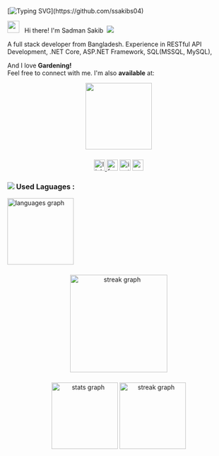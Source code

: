 [![Typing SVG](https://readme-typing-svg.herokuapp.com?font=Poppins&color=929292&size=50&center=true&vCenter=true&width=1000&height=150&lines=Welcome+to+my+GitHub+Profile!)](https://github.com/ssakibs04)


 <img src="assets/img/wave.gif"  width="27" height="27"> &nbsp; Hi there! I'm Sadman Sakib&nbsp; ![](https://komarev.com/ghpvc/?username=ssakibs04&label=PROFILE+VIEWS&color=blueviolet)

A full stack developer from Bangladesh. Experience in RESTful API Development, .NET Core, ASP.NET Framework, SQL(MSSQL, MySQL), <br>

And I love **Gardening!**<br>
Feel free to connect with me. I'm also **available** at: <br>

<div align="center">
  <img height="150" src="https://camo.githubusercontent.com/c1dcb74cc1c1835b1d716f5051499a2814c683c806b15f04b0eba492863703e9/68747470733a2f2f63646e2e6472696262626c652e636f6d2f75736572732f3733303730332f73637265656e73686f74732f363538313234332f6176656e746f2e676966"  />
</div>

###

<div align="center">
  <a href="https://www.linkedin.com/in/sadmansakib04/" target="_blank">
    <img src="https://img.shields.io/static/v1?message=LinkedIn&logo=linkedin&label=&color=0077B5&logoColor=white&labelColor=&style=for-the-badge" height="25" alt="linkedin logo"  />
  </a>
  <img src="https://img.shields.io/static/v1?message=Facebook&logo=facebook&label=&color=1877F2&logoColor=white&labelColor=&style=for-the-badge" height="25" alt="facebook logo"  />
  <img src="https://img.shields.io/static/v1?message=Instagram&logo=instagram&label=&color=E4405F&logoColor=white&labelColor=&style=for-the-badge" height="25" alt="instagram logo"  />
  <img src="https://img.shields.io/static/v1?message=Gmail&logo=gmail&label=&color=D14836&logoColor=white&labelColor=&style=for-the-badge" height="25" alt="gmail logo"  />
</div>

###


###




<h3 align="left"><img src="assets/img/programming-languages.gif"> Used Laguages :</h3>
  <img src="https://github-readme-stats.vercel.app/api/top-langs?username=ssakibs04&locale=en&hide_title=false&layout=compact&card_width=320&langs_count=5&theme=dracula&hide_border=false&order=2" height="150" alt="languages graph"  />


>

###

<div align="center">
  <img src="https://streak-stats.demolab.com?user=ssakibs04&locale=en&mode=daily&theme=dark&hide_border=false&border_radius=5&order=3" height="220" alt="streak graph"  />
</div>

###

<div align="center">
  <img src="https://github-readme-stats.vercel.app/api?username=ssakibs04&hide_title=false&hide_rank=false&show_icons=true&include_all_commits=true&count_private=true&disable_animations=false&theme=dracula&locale=en&hide_border=false&order=1" height="150" alt="stats graph"  />

  <img src="https://streak-stats.demolab.com?user=ssakibs04&locale=en&mode=daily&theme=dracula&hide_border=false&border_radius=5&order=3" height="150" alt="streak graph"  />
</div>


